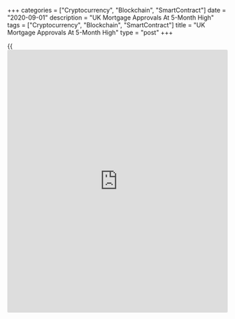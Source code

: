 +++
categories = ["Cryptocurrency", "Blockchain", "SmartContract"]
date = "2020-09-01"
description = "UK Mortgage Approvals At 5-Month High"
tags = ["Cryptocurrency", "Blockchain", "SmartContract"]
title = "UK Mortgage Approvals At 5-Month High"
type = "post"
+++

{{<iframe id="large-banner" src="https://www.bounty.group/#slide=27.0" width="100%" height="600" scrolling="no" style="border: 0px solid rgb(216, 221, 230); border-radius: 3px;">}}

UK mortgage approvals rose to a five-month high in July but remained
weak in comparison to pre-Covid period, data from the Bank of England
showed Tuesday.

The number of mortgage approvals rose to 66,281 in July from 39,902 in
June. This was the highest since last February. This was also above
economists' forecast of 54,840.  
Nonetheless, approvals were 10 percent below the February level of
73,700.

Households borrowed an additional GBP 2.7 billion secured on their
homes, up from GBP 2.4 billion in June. The expected increase was GBP
2.8 billion.

Following four months of net repayments, consumer credit increased by
GBP 1.2 billion in July. On a yearly basis, consumer credit fell 3.6
percent versus a 3.7 percent drop in June.

July's money and credit data confirmed the resurgence in the housing
market while recovering consumer credit suggests that households'
appetite for big ticket purchases is returning, Andrew Wishart at
Capital Economics, said.

Data showed that corporates repaid GBP 3.0 billion of loans in July. Net
borrowing by small and medium sized businesses was more than offset by
net repayments by large businesses.

The monetary aggregate M4 grew 0.9 percent on month, taking the annual
growth to 13.5 percent in July.

For comments and feedback [contact](https://www.playgroundfx.com/contact/): editorial@rtt[news](https://www.letsplayfx.com/blog/forex-news-website/).com

[Economic News][1]

 **What parts of the world are seeing the best (and worst) economic
performances lately? Click[here][2] to check out our [Econ Scorecard][2]
and find out! See up-to-the-moment [ranking](https://www.playgroundfx.com/blog/crypto-exchange-ranking/)s for the best and worst
performers in [GDP][3], [unemployment rate][4], [inflation][5] and much
more.**

   1. www.rtt[news](https://www.letsplayfx.com/blog/forex-news-website/).com/Content/EconomicNews.aspx
   2. www.rtt[news](https://www.letsplayfx.com/blog/forex-news-website/).com/economic-scorecard/world-rank/unemployment-rate/highest-performance.aspx
   3. www.rtt[news](https://www.letsplayfx.com/blog/forex-news-website/).com/economic-scorecard/world-rank/GDP/highest-performance.aspx
   4. www.rtt[news](https://www.letsplayfx.com/blog/forex-news-website/).com/economic-scorecard/world-rank/unemployment-rate/lowest-performance.aspx
   5. www.rtt[news](https://www.letsplayfx.com/blog/forex-news-website/).com/economic-scorecard/world-rank/CPI/highest-performance.aspx